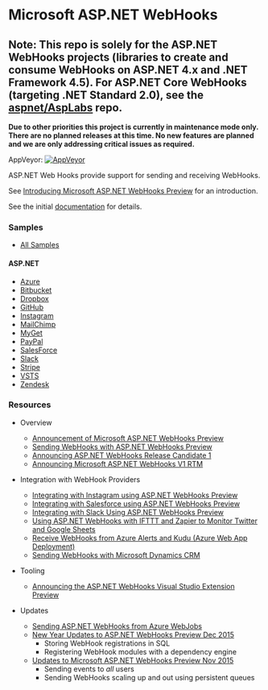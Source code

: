 # Microsoft ASP.NET WebHooks
## Note: This repo is solely for the ASP.NET WebHooks projects (libraries to create and consume WebHooks on ASP.NET 4.x and .NET Framework 4.5). For ASP.NET Core WebHooks (targeting .NET Standard 2.0), see the [aspnet/AspLabs](https://github.com/aspnet/AspLabs/tree/master/src/WebHooks) repo.

**Due to other priorities this project is currently in maintenance mode only. There are no planned releases at this time. No new features are planned and we are only addressing critical issues as required.**

AppVeyor: [![AppVeyor](https://ci.appveyor.com/api/projects/status/github/aspnet/aspnetwebhooks?branch=dev&svg=true)](https://ci.appveyor.com/project/aspnetci/aspnetwebhooks/branch/dev)

ASP.NET Web Hooks provide support for sending and receiving WebHooks. 

See [Introducing Microsoft ASP.NET WebHooks Preview](https://devblogs.microsoft.com/aspnet/introducing-microsoft-asp-net-webhooks-preview/) for an introduction.

See the initial [documentation](https://go.microsoft.com/fwlink/?LinkId=690277) for details.

### Samples
- [All Samples](/samples/)

#### ASP.NET
- [Azure](/samples/AzureReceivers)
- [Bitbucket](/samples/BitbucketReceiver)
- [Dropbox](/samples/DropboxReceiver)
- [GitHub](/samples/GitHubReceiver)
- [Instagram](/samples/InstagramReceiver)
- [MailChimp](/samples/MailChimpReceiver.Selfhost)
- [MyGet](/samples/MyGetReceiver)
- [PayPal](/samples/PayPalReceiver)
- [SalesForce](/samples/SalesforceReceiver)
- [Slack](/samples/SlackReceiver)
- [Stripe](/samples/StripeReceiver)
- [VSTS](/samples/VstsReceiver)
- [Zendesk](/samples/ZendeskReceiver)

### Resources
* Overview
  * [Announcement of Microsoft ASP.NET WebHooks Preview](https://devblogs.microsoft.com/aspnet/introducing-microsoft-asp-net-webhooks-preview/)
  * [Sending WebHooks with ASP.NET WebHooks Preview](https://devblogs.microsoft.com/aspnet/sending-webhooks-with-asp-net-webhooks-preview/)
  * [Announcing ASP.NET WebHooks Release Candidate 1](https://devblogs.microsoft.com/aspnet/announcing-asp-net-webhooks-release-candidate-1/)
  * [Announcing Microsoft ASP.NET WebHooks V1 RTM](https://devblogs.microsoft.com/aspnet/introducing-microsoft-asp-net-webhooks-preview-2/)

* Integration with WebHook Providers
  * [Integrating with Instagram using ASP.NET WebHooks Preview](https://devblogs.microsoft.com/aspnet/integrating-with-instagram-using-asp-net-webhooks-preview/)
  * [Integrating with Salesforce using ASP.NET WebHooks Preview](https://devblogs.microsoft.com/aspnet/integrating-with-salesforce-using-asp-net-webhooks-preview/)
  * [Integrating with Slack Using ASP.NET WebHooks Preview](https://devblogs.microsoft.com/aspnet/integrating-with-slack-using-asp-net-webhooks-preview/)
  * [Using ASP.NET WebHooks with IFTTT and Zapier to Monitor Twitter and Google Sheets](https://devblogs.microsoft.com/aspnet/using-asp-net-webhooks-with-ifttt-and-zapier-to-monitor-twitter-and-google-sheets/)
  * [Receive WebHooks from Azure Alerts and Kudu (Azure Web App Deployment)](https://devblogs.microsoft.com/aspnet/receive-webhooks-from-azure-alerts-and-kudu-azure-web-app-deployment/)
  * [Sending WebHooks with Microsoft Dynamics CRM](https://cloudblogs.microsoft.com/dynamics365/no-audience/2016/01/15/sending-webhooks-with-microsoft-dynamics-crm/)

* Tooling
  * [Announcing the ASP.NET WebHooks Visual Studio Extension Preview](https://devblogs.microsoft.com/aspnet/announcing-the-asp-net-webhooks-visual-studio-extension-preview/)

* Updates
  * [Sending ASP.NET WebHooks from Azure WebJobs](https://devblogs.microsoft.com/aspnet/sending-asp-net-webhooks-from-azure-webjobs/)
  * [New Year Updates to ASP.NET WebHooks Preview Dec 2015](https://devblogs.microsoft.com/aspnet/new-year-updates-to-asp-net-webhooks-preview/)
    * Storing WebHook registrations in SQL
    * Registering WebHook modules with a dependency engine
  * [Updates to Microsoft ASP.NET WebHooks Preview Nov 2015](https://devblogs.microsoft.com/aspnet/updates-to-microsoft-asp-net-webhooks-preview/)
    * Sending events to *all* users
    * Sending WebHooks scaling up and out using persistent queues  
